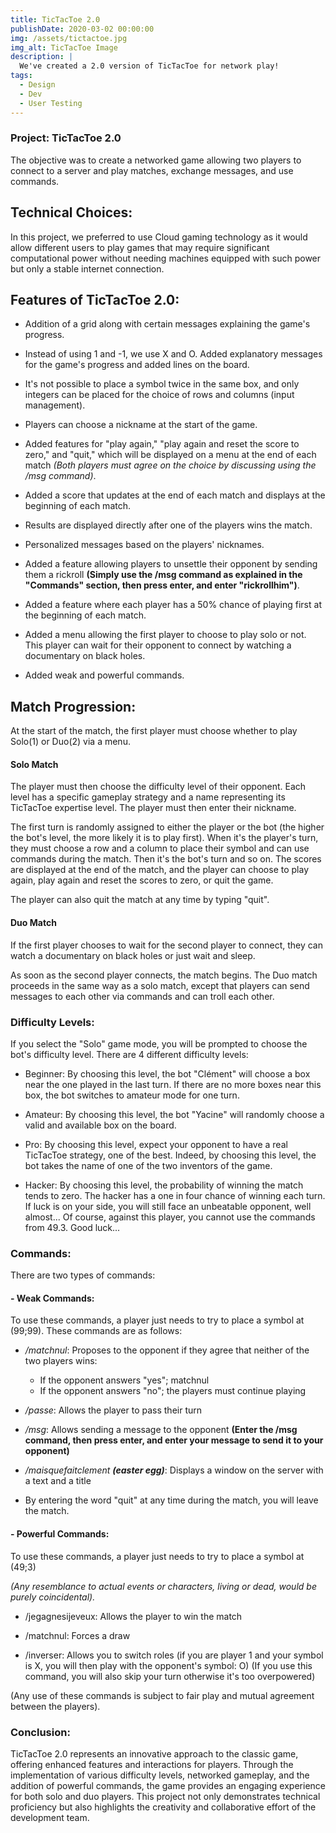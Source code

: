 ```yaml
---
title: TicTacToe 2.0
publishDate: 2020-03-02 00:00:00
img: /assets/tictactoe.jpg
img_alt: TicTacToe Image
description: |
  We've created a 2.0 version of TicTacToe for network play!
tags:
  - Design
  - Dev
  - User Testing
---
```


### Project: TicTacToe 2.0

The objective was to create a networked game allowing two players to connect to a server and play matches, exchange messages, and use commands.

## Technical Choices:

In this project, we preferred to use Cloud gaming technology as it would allow different users to play games that may require significant computational power without needing machines equipped with such power but only a stable internet connection.

## Features of TicTacToe 2.0:

- Addition of a grid along with certain messages explaining the game's progress.

- Instead of using 1 and -1, we use X and O. Added explanatory messages for the game's progress and added lines on the board.

- It's not possible to place a symbol twice in the same box, and only integers can be placed for the choice of rows and columns (input management).

- Players can choose a nickname at the start of the game.

- Added features for "play again," "play again and reset the score to zero," and "quit," which will be displayed on a menu at the end of each match *(Both players must agree on the choice by discussing using the /msg command)*.

- Added a score that updates at the end of each match and displays at the beginning of each match.

- Results are displayed directly after one of the players wins the match.

- Personalized messages based on the players' nicknames.

- Added a feature allowing players to unsettle their opponent by sending them a rickroll **(Simply use the /msg command as explained in the "Commands" section, then press enter, and enter "rickrollhim")**.

- Added a feature where each player has a 50% chance of playing first at the beginning of each match.

- Added a menu allowing the first player to choose to play solo or not. This player can wait for their opponent to connect by watching a documentary on black holes.

- Added weak and powerful commands.

## Match Progression:
At the start of the match, the first player must choose whether to play Solo(1) or Duo(2) via a menu.

#### Solo Match

The player must then choose the difficulty level of their opponent. Each level has a specific gameplay strategy and a name representing its TicTacToe expertise level.
The player must then enter their nickname.

The first turn is randomly assigned to either the player or the bot (the higher the bot's level, the more likely it is to play first). When it's the player's turn, they must choose a row and a column to place their symbol and can use commands during the match. Then it's the bot's turn and so on.
The scores are displayed at the end of the match, and the player can choose to play again, play again and reset the scores to zero, or quit the game.

The player can also quit the match at any time by typing "quit".

#### Duo Match

If the first player chooses to wait for the second player to connect, they can watch a documentary on black holes or just wait and sleep.

As soon as the second player connects, the match begins. The Duo match proceeds in the same way as a solo match, except that players can send messages to each other via commands and can troll each other.

### Difficulty Levels:

If you select the "Solo" game mode, you will be prompted to choose the bot's difficulty level.
There are 4 different difficulty levels:

- Beginner: By choosing this level, the bot "Clément" will choose a box near the one played in the last turn. If there are no more boxes near this box, the bot switches to amateur mode for one turn.

- Amateur: By choosing this level, the bot "Yacine" will randomly choose a valid and available box on the board.

- Pro: By choosing this level, expect your opponent to have a real TicTacToe strategy, one of the best. Indeed, by choosing this level, the bot takes the name of one of the two inventors of the game.

- Hacker: By choosing this level, the probability of winning the match tends to zero. The hacker has a one in four chance of winning each turn. If luck is on your side, you will still face an unbeatable opponent, well almost... Of course, against this player, you cannot use the commands from 49.3. Good luck...

### Commands:
There are two types of commands:

#### - Weak Commands:

To use these commands, a player just needs to try to place a symbol at (99;99). These commands are as follows:

- */matchnul*: Proposes to the opponent if they agree that neither of the two players wins:
    - If the opponent answers "yes"; matchnul
    - If the opponent answers "no"; the players must continue playing

- */passe*: Allows the player to pass their turn

- */msg*: Allows sending a message to the opponent **(Enter the /msg command, then press enter, and enter your message to send it to your opponent)**

- */maisquefaitclement **(easter egg)***: Displays a window on the server with a text and a title

- By entering the word "quit" at any time during the match, you will leave the match.

#### - Powerful Commands:

To use these commands, a player just needs to try to place a symbol at (49;3)

*(Any resemblance to actual events or characters, living or dead, would be purely coincidental).*

- /jegagnesijeveux: Allows the player to win the match

- /matchnul: Forces a draw

- /inverser: Allows you to switch roles (if you are player 1 and your symbol is X, you will then play with the opponent's symbol: O) (If you use this command, you will also skip your turn otherwise it's too overpowered)

(Any use of these commands is subject to fair play and mutual agreement between the players).

### Conclusion:
TicTacToe 2.0 represents an innovative approach to the classic game, offering enhanced features and interactions for players. Through the implementation of various difficulty levels, networked gameplay, and the addition of powerful commands, the game provides an engaging experience for both solo and duo players. This project not only demonstrates technical proficiency but also highlights the creativity and collaborative effort of the development team.